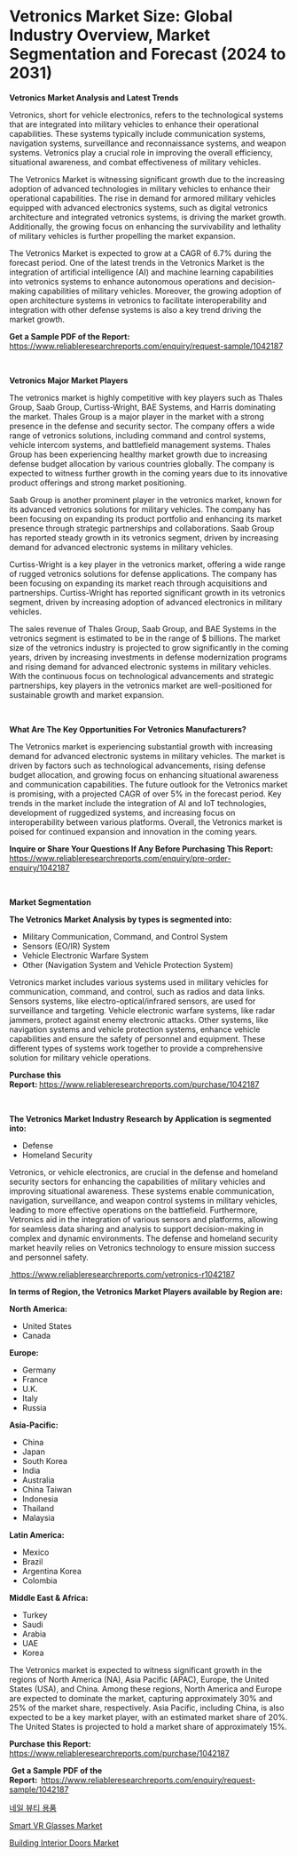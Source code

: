 <p><h1>Vetronics Market Size: Global Industry Overview, Market Segmentation and Forecast (2024 to 2031)</h1></p><p><strong>Vetronics Market Analysis and Latest Trends</strong></p>
<p><p>Vetronics, short for vehicle electronics, refers to the technological systems that are integrated into military vehicles to enhance their operational capabilities. These systems typically include communication systems, navigation systems, surveillance and reconnaissance systems, and weapon systems. Vetronics play a crucial role in improving the overall efficiency, situational awareness, and combat effectiveness of military vehicles.</p><p>The Vetronics Market is witnessing significant growth due to the increasing adoption of advanced technologies in military vehicles to enhance their operational capabilities. The rise in demand for armored military vehicles equipped with advanced electronics systems, such as digital vetronics architecture and integrated vetronics systems, is driving the market growth. Additionally, the growing focus on enhancing the survivability and lethality of military vehicles is further propelling the market expansion.</p><p>The Vetronics Market is expected to grow at a CAGR of 6.7% during the forecast period. One of the latest trends in the Vetronics Market is the integration of artificial intelligence (AI) and machine learning capabilities into vetronics systems to enhance autonomous operations and decision-making capabilities of military vehicles. Moreover, the growing adoption of open architecture systems in vetronics to facilitate interoperability and integration with other defense systems is also a key trend driving the market growth.</p></p>
<p><strong>Get a Sample PDF of the Report:&nbsp;</strong> <a href="https://www.reliableresearchreports.com/enquiry/request-sample/1042187">https://www.reliableresearchreports.com/enquiry/request-sample/1042187</a></p>
<p>&nbsp;</p>
<p><strong>Vetronics Major Market Players</strong></p>
<p><p>The vetronics market is highly competitive with key players such as Thales Group, Saab Group, Curtiss-Wright, BAE Systems, and Harris dominating the market. Thales Group is a major player in the market with a strong presence in the defense and security sector. The company offers a wide range of vetronics solutions, including command and control systems, vehicle intercom systems, and battlefield management systems. Thales Group has been experiencing healthy market growth due to increasing defense budget allocation by various countries globally. The company is expected to witness further growth in the coming years due to its innovative product offerings and strong market positioning.</p><p>Saab Group is another prominent player in the vetronics market, known for its advanced vetronics solutions for military vehicles. The company has been focusing on expanding its product portfolio and enhancing its market presence through strategic partnerships and collaborations. Saab Group has reported steady growth in its vetronics segment, driven by increasing demand for advanced electronic systems in military vehicles.</p><p>Curtiss-Wright is a key player in the vetronics market, offering a wide range of rugged vetronics solutions for defense applications. The company has been focusing on expanding its market reach through acquisitions and partnerships. Curtiss-Wright has reported significant growth in its vetronics segment, driven by increasing adoption of advanced electronics in military vehicles.</p><p>The sales revenue of Thales Group, Saab Group, and BAE Systems in the vetronics segment is estimated to be in the range of $ billions. The market size of the vetronics industry is projected to grow significantly in the coming years, driven by increasing investments in defense modernization programs and rising demand for advanced electronic systems in military vehicles. With the continuous focus on technological advancements and strategic partnerships, key players in the vetronics market are well-positioned for sustainable growth and market expansion.</p></p>
<p>&nbsp;</p>
<p><strong>What Are The Key Opportunities For Vetronics Manufacturers?</strong></p>
<p><p>The Vetronics market is experiencing substantial growth with increasing demand for advanced electronic systems in military vehicles. The market is driven by factors such as technological advancements, rising defense budget allocation, and growing focus on enhancing situational awareness and communication capabilities. The future outlook for the Vetronics market is promising, with a projected CAGR of over 5% in the forecast period. Key trends in the market include the integration of AI and IoT technologies, development of ruggedized systems, and increasing focus on interoperability between various platforms. Overall, the Vetronics market is poised for continued expansion and innovation in the coming years.</p></p>
<p><strong>Inquire or Share Your Questions If Any Before Purchasing This Report:</strong> <a href="https://www.reliableresearchreports.com/enquiry/pre-order-enquiry/1042187">https://www.reliableresearchreports.com/enquiry/pre-order-enquiry/1042187</a></p>
<p>&nbsp;</p>
<p><strong>Market Segmentation</strong></p>
<p><strong>The Vetronics Market Analysis by types is segmented into:</strong></p>
<p><ul><li>Military Communication, Command, and Control System</li><li>Sensors (EO/IR) System</li><li>Vehicle Electronic Warfare System</li><li>Other (Navigation System and Vehicle Protection System)</li></ul></p>
<p><p>Vetronics market includes various systems used in military vehicles for communication, command, and control, such as radios and data links. Sensors systems, like electro-optical/infrared sensors, are used for surveillance and targeting. Vehicle electronic warfare systems, like radar jammers, protect against enemy electronic attacks. Other systems, like navigation systems and vehicle protection systems, enhance vehicle capabilities and ensure the safety of personnel and equipment. These different types of systems work together to provide a comprehensive solution for military vehicle operations.</p></p>
<p><strong>Purchase this Report:&nbsp;</strong><a href="https://www.reliableresearchreports.com/purchase/1042187">https://www.reliableresearchreports.com/purchase/1042187</a></p>
<p>&nbsp;</p>
<p><strong>The Vetronics Market Industry Research by Application is segmented into:</strong></p>
<p><ul><li>Defense</li><li>Homeland Security</li></ul></p>
<p><p>Vetronics, or vehicle electronics, are crucial in the defense and homeland security sectors for enhancing the capabilities of military vehicles and improving situational awareness. These systems enable communication, navigation, surveillance, and weapon control systems in military vehicles, leading to more effective operations on the battlefield. Furthermore, Vetronics aid in the integration of various sensors and platforms, allowing for seamless data sharing and analysis to support decision-making in complex and dynamic environments. The defense and homeland security market heavily relies on Vetronics technology to ensure mission success and personnel safety.</p></p>
<p><a href="https://www.reliableresearchreports.com/vetronics-r1042187">&nbsp;https://www.reliableresearchreports.com/vetronics-r1042187</a></p>
<p><strong>In terms of Region, the Vetronics Market Players available by Region are:</strong></p>
<p>
    <p> <strong> North America: </strong>
        <ul>
            <li>United States</li>
            <li>Canada</li>
        </ul>
        </p> 
    <p> <strong> Europe: </strong>
        <ul>
            <li>Germany</li>
            <li>France</li>
            <li>U.K.</li>
            <li>Italy</li>
            <li>Russia</li>
        </ul>
        </p> 
    <p> <strong> Asia-Pacific: </strong>
        <ul>
            <li>China</li>
            <li>Japan</li>
            <li>South Korea</li>
            <li>India</li>
            <li>Australia</li>
            <li>China Taiwan</li>
            <li>Indonesia</li>
            <li>Thailand</li>
            <li>Malaysia</li>
        </ul>
        </p> 
    <p> <strong> Latin America: </strong>
        <ul>
            <li>Mexico</li>
            <li>Brazil</li>
            <li>Argentina Korea</li>
            <li>Colombia</li>
        </ul>
        </p> 
    <p> <strong> Middle East & Africa: </strong>
        <ul>
            <li>Turkey</li>
            <li>Saudi</li>
            <li>Arabia</li>
            <li>UAE</li>
            <li>Korea</li>
        </ul>
    </p>
    </p>
<p><p>The Vetronics market is expected to witness significant growth in the regions of North America (NA), Asia Pacific (APAC), Europe, the United States (USA), and China. Among these regions, North America and Europe are expected to dominate the market, capturing approximately 30% and 25% of the market share, respectively. Asia Pacific, including China, is also expected to be a key market player, with an estimated market share of 20%. The United States is projected to hold a market share of approximately 15%.</p></p>
<p><strong>Purchase this Report: </strong><a href="https://www.reliableresearchreports.com/purchase/1042187">https://www.reliableresearchreports.com/purchase/1042187</a></p>
<p>&nbsp;<strong>Get a Sample PDF of the Report:&nbsp;&nbsp;</strong><a href="https://www.reliableresearchreports.com/enquiry/request-sample/1042187">https://www.reliableresearchreports.com/enquiry/request-sample/1042187</a></p>
<p><strong></strong></p>
<p><p><a href="https://github.com/AlexanderElliott1993/Market-Research-Report-List-1/blob/main/6364480154990.md">네일 뷰티 용품</a></p><p><a href="https://github.com/cheribeninsig/Market-Research-Report-List-1/blob/main/smart-vr-glasses-market.md">Smart VR Glasses Market</a></p><p><a href="https://github.com/AdrianaPaucek2023/Market-Research-Report-List-1/blob/main/building-interior-doors-market.md">Building Interior Doors Market</a></p></p>